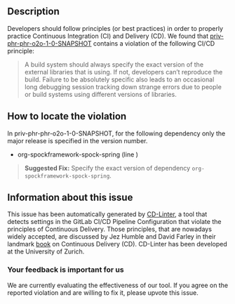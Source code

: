 
## Description
Developers should follow principles (or best practices) in order to properly practice Continuous Integration (CI) and Delivery (CD).
We found that [priv-phr-phr-o2o-1-0-SNAPSHOT](https://gitlab.com/phrdxm/o2o/blob/master/.gitlab-ci.yml) contains a violation of the following CI/CD principle:

> A build system should always specify the exact version of the external libraries that is using.
If not, developers can’t reproduce the build. Failure to be absolutely specific also leads to an occasional long debugging session tracking down strange errors due to people or build systems using different versions of libraries.

## How to locate the violation

In priv-phr-phr-o2o-1-0-SNAPSHOT, for the following dependency only the major release is specified in the version number.

* org-spockframework-spock-spring (line )

> **Suggested Fix:** Specify the exact version of dependency `org-spockframework-spock-spring`.

## Information about this issue

This issue has been automatically generated by [CD-Linter](https://gitlab.com/Jancso/configuration-analytics), a tool that detects settings in the GitLab CI/CD Pipeline Configuration that violate the principles of Continuous Delivery. Those principles, that are nowadays widely accepted, are discussed by Jez Humble and David Farley in their landmark [book](https://www.oreilly.com/library/view/continuous-delivery-reliable/9780321670250/) on Continuous Delivery (CD). CD-Linter has been developed at the University of Zurich.

### Your feedback is important for us
We are currently evaluating the effectiveness of our tool. If you agree on the reported violation and are willing to fix it, please upvote this issue.